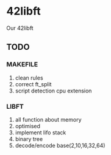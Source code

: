 # 42libft
Our 42libft

## TODO

### MAKEFILE

1. clean rules
2. correct ft_split
3. script detection cpu extension

### LIBFT

1. all function about memory
3. optimised
4. implement lifo stack
5. binary tree
6. decode/encode base(2,10,16,32,64)
